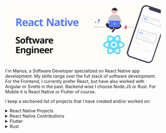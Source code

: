 ![Marius Reimer React Native / Software Developer](./logo.png)

I'm Marius, a Software Developer specialized on React Native app development. My skills range over the full stack of software development. For the Frontend, I currently prefer React, but have also worked with Angular or Svelte in the past. Backend wise I choose Node.JS or Rust. For Mobile it is React Native or Flutter of course.

I keep a sectioned list of projects that I have created and/or worked on:

<details>
  <summary>React Native Projects</summary>

  <ul>
    <li>Hooks <b>Library</b> for react-native-camera: <a href="https://github.com/reime005/react-native-camera-hooks">reime005/react-native-camera-hooks</a></li>
    <li>Security Storage <b>Library</b> for iOS and Android: <a href="https://github.com/reime005/react-native-secure-element">reime005/react-native-secure-element</a></li>
    <li>Ads SDK <b>Library</b>: <a href="https://github.com/reime005/react-native-tapjoy">reime005/react-native-tapjoy</a></li>
    <li><b>App</b> that display data from the Space API V1. Also react-native-web supported:<a href="https://github.com/reime005/react-native-spaceviewer">reime005/react-native-spaceviewer</a></li>
    <li>App that display data from the Space API V1. Also react-native-web supported:<a href="https://github.com/reime005/react-native-spaceviewer">reime005/react-native-spaceviewer</a></li>
    <li>App that display data from the Space API V2:<a href="https://github.com/reime005/SpaceSeek">reime005/SpaceSeek</a></li>
  </ul>
</details>

<details>
  <summary>React Native Contributions</summary>

  <ul>
    <li>react-native</li>
    <li>react-native-background-upload</li>
    <li>react-native-camera</li>
    <li>react-native-video</li>
    <li>react-native-masked-view</li>
    <li>wix/react-native-navigation</li>
    <li>react-native-modal/react-native-modal</li>
    <li>iddan/react-native-canvas</li>
    <li>react-native-masked-view/masked-view</li>
  </ul>
</details>

<details>
  <summary>Flutter</summary>

  <ul>
    <li><b>App</b> that display data from the Space API V1: <a href="https://github.com/berger89/hmpaisrn"></a>berger89/hmpaisrn</a></li>
    <li>Example app onboarding screen: <a href="https://github.com/reime005/FlutterOnboarding">reime005/FlutterOnboarding</a></li>
  </ul>
</details>

<details>
  <summary>Rust</summary>

  <ul>
    <li>o2sh/onefetch</li>
    <li>rslint/rslint</li>
    <li>booyaa/wifiscanner</li>
    <li>booyaa/wifiscanner</li>
    <li><a href="https://github.com/reime005/graphql_pokeapi_rust">reime005/graphql_pokeapi_rust</a></li>
  </ul>
</details>

<!--START_SECTION:waka-->
<!--END_SECTION:waka-->
